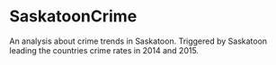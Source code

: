 # SaskatoonCrime
An analysis about crime trends in Saskatoon. Triggered by Saskatoon leading the countries crime rates in 2014 and 2015.

